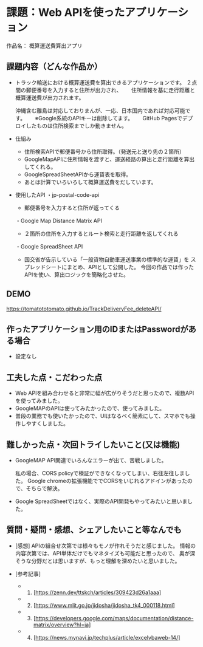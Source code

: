 # 課題：Web APIを使ったアプリケーション

作品名： 概算運送費算出アプリ

## 課題内容（どんな作品か）

- トラック輸送における概算運送費を算出できるアプリケーションです。
  ２点間の郵便番号を入力すると住所が出力され、　　
  住所情報を基に走行距離と概算運送費が出力されます。　　
  
  沖縄含む離島は対応しておりまんが、一応、日本国内であれば対応可能です。　　
  ※Google系統のAPIキーは削除してます。　　
  GitHub Pagesでデプロイしたものは住所検索までしか動きません。　　

- 仕組み
  - 住所検索APIで郵便番号から住所取得。（発送元と送り先の２箇所）
  - GoogleMapAPIに住所情報を渡すと、運送経路の算出と走行距離を算出してくれる。
  - GoogleSpreadSheetAPIから運賃表を取得。
  - あとは計算でいろいろして概算運送費をだしています。

- 使用したAPI
  ・jp-postal-code-api  
  - 郵便番号を入力すると住所が返ってくる
  
  ・Google Map Distance Matrix API
  - ２箇所の住所を入力するとルート検索と走行距離を返してくれる

  ・Google SpreadSheet API
  - 国交省が告示している「一般貨物自動車運送事業の標準的な運賃」を
    スプレッドシートにまとめ、APIとして公開した。
    今回の作品では作ったAPIを使い、算出ロジックを簡略化させた。

## DEMO

https://tomatototomato.github.io/TrackDeliveryFee_deleteAPI/

## 作ったアプリケーション用のIDまたはPasswordがある場合

- 設定なし

## 工夫した点・こだわった点

- Web APIを組み合わせると非常に幅が広がりそうだと思ったので、複数APIを使ってみました。
- GoogleMAPのAPIは使ってみたかったので、使ってみました。
- 普段の業務でも使いたかったので、UIはなるべく簡素にして、スマホでも操作しやすくしました。

## 難しかった点・次回トライしたいこと(又は機能)

- GoogleMAP API関連でいろんなエラーが出て、苦戦しました。

  私の場合、CORS policyで検証ができなくなってしまい、右往左往しました。
  Google chromeの拡張機能ででCORSをいじれるアドインがあったので、そちらで解決。

- Google SpreadSheetではなく、実際のAPI開発もやってみたいと思いました。

## 質問・疑問・感想、シェアしたいこと等なんでも

- [感想]
  APIの組合せ次第では様々もモノが作れそうだと感じました。
  情報の内容次第では、API単体だけでもマネタイズも可能だと思ったので、
  奥が深そうな分野だとは思いますが、もっと理解を深めたいと思いました。

- [参考記事]
  - 1. [https://zenn.dev/ttskch/articles/309423d26a1aaa]
  - 2. [https://www.mlit.go.jp/jidosha/jidosha_tk4_000118.html]
  - 3. [https://developers.google.com/maps/documentation/distance-matrix/overview?hl=ja]
  - 4. [https://news.mynavi.jp/techplus/article/excelvbaweb-14/]



